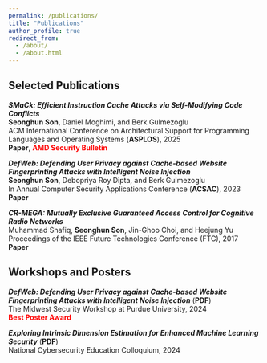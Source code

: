 ```yaml
---
permalink: /publications/
title: "Publications"
author_profile: true
redirect_from:
  - /about/
  - /about.html
---
```



Selected Publications
------
***SMaCk: Efficient Instruction Cache Attacks via Self-Modifying Code Conflicts***<br/>
**Seonghun Son**, Daniel Moghimi, and Berk Gulmezoglu<br/>
ACM International Conference on Architectural Support for Programming Languages and Operating Systems (**ASPLOS**), 2025 <br/>
<a href="https://arxiv.org/pdf/2502.05429" style="text-decoration: none;"><b>Paper</b></a>, 
<a href="https://www.amd.com/en/resources/product-security/bulletin/amd-sb-7024.html" style="text-decoration: none;"><b><span style="color: red;">AMD Security Bulletin</span></b></a>

***DefWeb: Defending User Privacy against Cache-based Website Fingerprinting Attacks with Intelligent Noise Injection***<br/>
**Seonghun Son**, Debopriya Roy Dipta, and Berk Gulmezoglu<br/>
In Annual Computer Security Applications Conference (**ACSAC**), 2023 <br/>
<a href="https://dl.acm.org/doi/pdf/10.1145/3627106.3627191" style="text-decoration: none;"><b>Paper</b></a>

***CR-MEGA: Mutually Exclusive Guaranteed Access Control for Cognitive Radio Networks***<br/>
Muhammad Shafiq, **Seonghun Son**, Jin-Ghoo Choi, and Heejung Yu<br/>
Proceedings of the IEEE Future Technologies Conference (FTC), 2017 <br/>
<a href="
https://saiconference.com/Downloads/FTC2017/Proceedings/10_Paper_452-CR-MEGA_Mutually_Exclusive_Guaranteed_Access.pdf" style="text-decoration: none;"><b>Paper</b></a>

Workshops and Posters
------
***DefWeb: Defending User Privacy against Cache-based Website Fingerprinting Attacks with Intelligent Noise Injection*** (<a href="/files/MSW_Seonghun.pdf" target="_blank" style="text-decoration: none;"><b>PDF</b></a>)<br/>
The Midwest Security Workshop at Purdue University, 2024 <br/> 
<span style="color: red;">**Best Poster Award**</span>

***Exploring Intrinsic Dimension Estimation for Enhanced Machine Learning Security*** (<a href="/files/DETool_Seonghun.pdf" target="_blank" style="text-decoration: none;"><b>PDF</b></a>)<br/>
National Cybersecurity Education Colloquium, 2024 <br/> 



<!-- 

**2025** <br/>
**2023** <br/>
**2017** <br/>


* Ph.D in Version Control Theory, GitHub University, 2018 (expected)
* M.S. in Jekyll, GitHub University, 2014
* B.S. in GitHub, GitHub University, 2012 
Machine Learning Security
------
* Spring 2024: Academic Pages Collaborator
  * GitHub University
  * Duties includes: Updates and improvements to template
  * Supervisor: The Users

* Fall 2015: Research Assistant
  * GitHub University
  * Duties included: Merging pull requests
  * Supervisor: Professor Hub

* Summer 2015: Research Assistant
  * GitHub University
  * Duties included: Tagging issues
  * Supervisor: Professor Git
  
Skills
======
* Skill 1
* Skill 2
  * Sub-skill 2.1
  * Sub-skill 2.2
  * Sub-skill 2.3
* Skill 3

Publications
======
  <ul>{% for post in site.publications reversed %}
    {% include archive-single-cv.html %}
  {% endfor %}</ul>
  
Talks
======
  <ul>{% for post in site.talks reversed %}
    {% include archive-single-talk-cv.html  %}
  {% endfor %}</ul>
  
Teaching
======
  <ul>{% for post in site.teaching reversed %}
    {% include archive-single-cv.html %}
  {% endfor %}</ul>
  
Service and leadership
======
* Currently signed in to 43 different slack teams
-->
